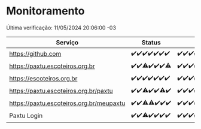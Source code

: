 # Monitoramento

Última verificação: 11/05/2024 20:06:00 -03

|Serviço|Status|Últimas 24h|
|---|---|---|
|https://github.com|<span title="2024-05-04: OK=24">✔️</span><span title="2024-05-05: OK=24">✔️</span><span title="2024-05-06: OK=24">✔️</span><span title="2024-05-07: OK=24">✔️</span><span title="2024-05-08: OK=24">✔️</span><span title="2024-05-09: OK=24">✔️</span><span title="2024-05-10: OK=23">✔️</span>|<span title="10/05/2024 20:06:00 -03 : 200">✔️</span><span title="10/05/2024 21:30:00 -03 : 200">✔️</span><span title="10/05/2024 22:42:00 -03 : 200">✔️</span><span title="10/05/2024 23:17:00 -03 : 200">✔️</span><span title="11/05/2024 00:08:00 -03 : 200">✔️</span><span title="11/05/2024 01:07:00 -03 : 200">✔️</span><span title="11/05/2024 02:05:00 -03 : 200">✔️</span><span title="11/05/2024 03:07:00 -03 : 200">✔️</span><span title="11/05/2024 04:06:00 -03 : 200">✔️</span><span title="11/05/2024 05:08:00 -03 : 200">✔️</span><span title="11/05/2024 06:06:00 -03 : 200">✔️</span><span title="11/05/2024 07:05:00 -03 : 200">✔️</span><span title="11/05/2024 08:03:00 -03 : 200">✔️</span><span title="11/05/2024 09:10:00 -03 : 200">✔️</span><span title="11/05/2024 10:05:00 -03 : 200">✔️</span><span title="11/05/2024 11:04:00 -03 : 200">✔️</span><span title="11/05/2024 12:04:00 -03 : 200">✔️</span><span title="11/05/2024 13:07:00 -03 : 200">✔️</span><span title="11/05/2024 14:07:00 -03 : 200">✔️</span><span title="11/05/2024 15:08:00 -03 : 200">✔️</span><span title="11/05/2024 16:04:00 -03 : 200">✔️</span><span title="11/05/2024 17:07:00 -03 : 200">✔️</span><span title="11/05/2024 18:06:00 -03 : 200">✔️</span><span title="11/05/2024 19:04:00 -03 : 200">✔️</span><span title="11/05/2024 20:06:00 -03 : 200">✔️</span>|
|https://paxtu.escoteiros.org.br|<span title="2024-05-04: OK=24">✔️</span><span title="2024-05-05: OK=24">✔️</span><span title="2024-05-06: OK=23, Falhas=1">⚠️</span><span title="2024-05-07: OK=24">✔️</span><span title="2024-05-08: OK=24">✔️</span><span title="2024-05-09: OK=24">✔️</span><span title="2024-05-10: OK=22, Falhas=1">⚠️</span>|<span title="10/05/2024 20:06:00 -03 : 200">✔️</span><span title="10/05/2024 21:30:00 -03 : 200">✔️</span><span title="10/05/2024 22:42:00 -03 : 200">✔️</span><span title="10/05/2024 23:17:00 -03 : 200">✔️</span><span title="11/05/2024 00:08:00 -03 : 200">✔️</span><span title="11/05/2024 01:07:00 -03 : 200">✔️</span><span title="11/05/2024 02:05:00 -03 : 200">✔️</span><span title="11/05/2024 03:07:00 -03 : 200">✔️</span><span title="11/05/2024 04:06:00 -03 : 200">✔️</span><span title="11/05/2024 05:08:00 -03 : 200">✔️</span><span title="11/05/2024 06:06:00 -03 : 200">✔️</span><span title="11/05/2024 07:05:00 -03 : 200">✔️</span><span title="11/05/2024 08:03:00 -03 : 200">✔️</span><span title="11/05/2024 09:10:00 -03 : 200">✔️</span><span title="11/05/2024 10:05:00 -03 : 200">✔️</span><span title="11/05/2024 11:04:00 -03 : 200">✔️</span><span title="11/05/2024 12:04:00 -03 : 200">✔️</span><span title="11/05/2024 13:07:00 -03 : 200">✔️</span><span title="11/05/2024 14:07:00 -03 : 200">✔️</span><span title="11/05/2024 15:08:00 -03 : 200">✔️</span><span title="11/05/2024 16:04:00 -03 : 200">✔️</span><span title="11/05/2024 17:07:00 -03 : 200">✔️</span><span title="11/05/2024 18:06:00 -03 : 200">✔️</span><span title="11/05/2024 19:04:00 -03 : 200">✔️</span><span title="11/05/2024 20:06:00 -03 : 200">✔️</span>|
|https://escoteiros.org.br|<span title="2024-05-04: OK=24">✔️</span><span title="2024-05-05: OK=24">✔️</span><span title="2024-05-06: OK=24">✔️</span><span title="2024-05-07: OK=24">✔️</span><span title="2024-05-08: OK=24">✔️</span><span title="2024-05-09: OK=24">✔️</span><span title="2024-05-10: OK=23">✔️</span>|<span title="10/05/2024 20:06:00 -03 : 200">✔️</span><span title="10/05/2024 21:30:00 -03 : 200">✔️</span><span title="10/05/2024 22:42:00 -03 : 200">✔️</span><span title="10/05/2024 23:17:00 -03 : 200">✔️</span><span title="11/05/2024 00:08:00 -03 : 200">✔️</span><span title="11/05/2024 01:07:00 -03 : 200">✔️</span><span title="11/05/2024 02:05:00 -03 : 200">✔️</span><span title="11/05/2024 03:08:00 -03 : 200">✔️</span><span title="11/05/2024 04:06:00 -03 : 200">✔️</span><span title="11/05/2024 05:08:00 -03 : 200">✔️</span><span title="11/05/2024 06:06:00 -03 : 200">✔️</span><span title="11/05/2024 07:05:00 -03 : 200">✔️</span><span title="11/05/2024 08:03:00 -03 : 200">✔️</span><span title="11/05/2024 09:10:00 -03 : 200">✔️</span><span title="11/05/2024 10:05:00 -03 : 200">✔️</span><span title="11/05/2024 11:04:00 -03 : 200">✔️</span><span title="11/05/2024 12:04:00 -03 : 200">✔️</span><span title="11/05/2024 13:07:00 -03 : 200">✔️</span><span title="11/05/2024 14:07:00 -03 : 200">✔️</span><span title="11/05/2024 15:08:00 -03 : 200">✔️</span><span title="11/05/2024 16:04:00 -03 : 200">✔️</span><span title="11/05/2024 17:07:00 -03 : 200">✔️</span><span title="11/05/2024 18:06:00 -03 : 200">✔️</span><span title="11/05/2024 19:04:00 -03 : 200">✔️</span><span title="11/05/2024 20:06:00 -03 : 200">✔️</span>|
|https://paxtu.escoteiros.org.br/paxtu|<span title="2024-05-04: OK=24">✔️</span><span title="2024-05-05: OK=24">✔️</span><span title="2024-05-06: OK=23, Falhas=1">⚠️</span><span title="2024-05-07: OK=24">✔️</span><span title="2024-05-08: OK=24">✔️</span><span title="2024-05-09: OK=23, Falhas=1">⚠️</span><span title="2024-05-10: OK=23">✔️</span>|<span title="10/05/2024 20:06:00 -03 : 200">✔️</span><span title="10/05/2024 21:30:00 -03 : 200">✔️</span><span title="10/05/2024 22:42:00 -03 : 200">✔️</span><span title="10/05/2024 23:17:00 -03 : 200">✔️</span><span title="11/05/2024 00:08:00 -03 : 200">✔️</span><span title="11/05/2024 01:07:00 -03 : 200">✔️</span><span title="11/05/2024 02:05:00 -03 : 200">✔️</span><span title="11/05/2024 03:08:00 -03 : 200">✔️</span><span title="11/05/2024 04:07:00 -03 : 200">✔️</span><span title="11/05/2024 05:08:00 -03 : 200">✔️</span><span title="11/05/2024 06:06:00 -03 : 200">✔️</span><span title="11/05/2024 07:05:00 -03 : 200">✔️</span><span title="11/05/2024 08:03:00 -03 : 200">✔️</span><span title="11/05/2024 09:10:00 -03 : 200">✔️</span><span title="11/05/2024 10:05:00 -03 : 200">✔️</span><span title="11/05/2024 11:04:00 -03 : 200">✔️</span><span title="11/05/2024 12:04:00 -03 : 200">✔️</span><span title="11/05/2024 13:07:00 -03 : 200">✔️</span><span title="11/05/2024 14:07:00 -03 : 200">✔️</span><span title="11/05/2024 15:08:00 -03 : 200">✔️</span><span title="11/05/2024 16:04:00 -03 : 200">✔️</span><span title="11/05/2024 17:07:00 -03 : 200">✔️</span><span title="11/05/2024 18:06:00 -03 : 200">✔️</span><span title="11/05/2024 19:04:00 -03 : 200">✔️</span><span title="11/05/2024 20:06:00 -03 : 200">✔️</span>|
|https://paxtu.escoteiros.org.br/meupaxtu|<span title="2024-05-04: OK=24">✔️</span><span title="2024-05-05: OK=24">✔️</span><span title="2024-05-06: OK=23, Falhas=1">⚠️</span><span title="2024-05-07: OK=23, Falhas=1">⚠️</span><span title="2024-05-08: OK=24">✔️</span><span title="2024-05-09: OK=24">✔️</span><span title="2024-05-10: OK=23">✔️</span>|<span title="10/05/2024 20:06:00 -03 : 200">✔️</span><span title="10/05/2024 21:30:00 -03 : 200">✔️</span><span title="10/05/2024 22:42:00 -03 : 200">✔️</span><span title="10/05/2024 23:17:00 -03 : 200">✔️</span><span title="11/05/2024 00:08:00 -03 : 200">✔️</span><span title="11/05/2024 01:07:00 -03 : 200">✔️</span><span title="11/05/2024 02:05:00 -03 : 200">✔️</span><span title="11/05/2024 03:08:00 -03 : 200">✔️</span><span title="11/05/2024 04:07:00 -03 : 200">✔️</span><span title="11/05/2024 05:08:00 -03 : 200">✔️</span><span title="11/05/2024 06:06:00 -03 : 200">✔️</span><span title="11/05/2024 07:05:00 -03 : 200">✔️</span><span title="11/05/2024 08:03:00 -03 : 200">✔️</span><span title="11/05/2024 09:10:00 -03 : 200">✔️</span><span title="11/05/2024 10:05:00 -03 : 200">✔️</span><span title="11/05/2024 11:04:00 -03 : 200">✔️</span><span title="11/05/2024 12:04:00 -03 : 200">✔️</span><span title="11/05/2024 13:07:00 -03 : 200">✔️</span><span title="11/05/2024 14:07:00 -03 : 200">✔️</span><span title="11/05/2024 15:08:00 -03 : 200">✔️</span><span title="11/05/2024 16:04:00 -03 : 200">✔️</span><span title="11/05/2024 17:07:00 -03 : 200">✔️</span><span title="11/05/2024 18:06:00 -03 : 200">✔️</span><span title="11/05/2024 19:04:00 -03 : 200">✔️</span><span title="11/05/2024 20:06:00 -03 : 200">✔️</span>|
|Paxtu Login|<span title="2024-05-04: OK=24">✔️</span><span title="2024-05-05: OK=24">✔️</span><span title="2024-05-06: OK=23, Falhas=1">⚠️</span><span title="2024-05-07: OK=24">✔️</span><span title="2024-05-08: OK=24">✔️</span><span title="2024-05-09: OK=24">✔️</span><span title="2024-05-10: OK=23">✔️</span>|<span title="10/05/2024 20:06:00 -03 : 200">✔️</span><span title="10/05/2024 21:30:00 -03 : 200">✔️</span><span title="10/05/2024 22:42:00 -03 : 200">✔️</span><span title="10/05/2024 23:17:00 -03 : 200">✔️</span><span title="11/05/2024 00:08:00 -03 : 200">✔️</span><span title="11/05/2024 01:07:00 -03 : 200">✔️</span><span title="11/05/2024 02:05:00 -03 : 200">✔️</span><span title="11/05/2024 03:08:00 -03 : 200">✔️</span><span title="11/05/2024 04:07:00 -03 : 200">✔️</span><span title="11/05/2024 05:08:00 -03 : 200">✔️</span><span title="11/05/2024 06:06:00 -03 : 200">✔️</span><span title="11/05/2024 07:05:00 -03 : 200">✔️</span><span title="11/05/2024 08:03:00 -03 : 200">✔️</span><span title="11/05/2024 09:10:00 -03 : 200">✔️</span><span title="11/05/2024 10:05:00 -03 : 200">✔️</span><span title="11/05/2024 11:04:00 -03 : 200">✔️</span><span title="11/05/2024 12:04:00 -03 : 200">✔️</span><span title="11/05/2024 13:07:00 -03 : 200">✔️</span><span title="11/05/2024 14:07:00 -03 : 200">✔️</span><span title="11/05/2024 15:08:00 -03 : 200">✔️</span><span title="11/05/2024 16:04:00 -03 : 200">✔️</span><span title="11/05/2024 17:07:00 -03 : 200">✔️</span><span title="11/05/2024 18:06:00 -03 : 200">✔️</span><span title="11/05/2024 19:04:00 -03 : 200">✔️</span><span title="11/05/2024 20:06:00 -03 : 200">✔️</span>|
